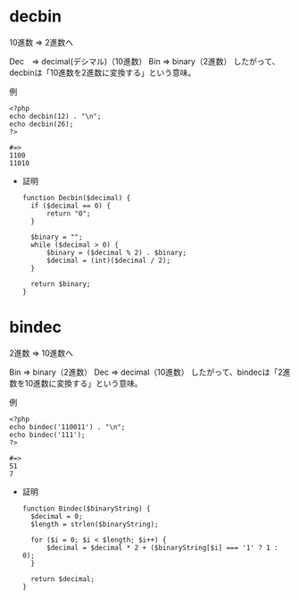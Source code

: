 # decbin

10進数 => 2進数へ

Dec　=> decimal(デシマル)（10進数）
Bin => binary（2進数）
したがって、decbinは「10進数を2進数に変換する」という意味。

例

```
<?php
echo decbin(12) . "\n";
echo decbin(26);
?>

#=>
1100
11010
```

- 証明

  ```
  function Decbin($decimal) {
    if ($decimal == 0) {
        return "0";
    }

    $binary = "";
    while ($decimal > 0) {
        $binary = ($decimal % 2) . $binary;
        $decimal = (int)($decimal / 2);
    }
    
    return $binary;
  }
  ```

# bindec

2進数 => 10進数へ

Bin => binary（2進数）
Dec => decimal（10進数）
したがって、bindecは「2進数を10進数に変換する」という意味。

例

```
<?php
echo bindec('110011') . "\n";
echo bindec('111');
?>

#=>
51
7
```

- 証明

  ```
  function Bindec($binaryString) {
    $decimal = 0;
    $length = strlen($binaryString);
    
    for ($i = 0; $i < $length; $i++) {
        $decimal = $decimal * 2 + ($binaryString[$i] === '1' ? 1 : 0);
    }
    
    return $decimal;
  }
  ```
